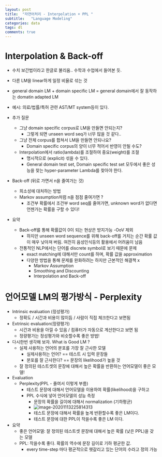 ```yaml
---
layout: post
title:  "자연어처리 - Interpolation + PPL "
subtitle:   "Language Modeling"
categories: data
tags: dl
comments: true
---
```

# Interpolation & Back-off
- 수치 보간법이라고 한글로 불리움.. 수학과 수업에서 들어본 듯.
- 다른 LM을 linear하게 일정 비율로 섞는 것
- general domain LM + domain specific LM = general domain에서 잘 동작하는 domatin adapted LM
- 예시: 의료/법률/특허 관련 AST/MT  system등이 있다.
- 추가 질문
  - 그냥 domain specific corpus로 LM을 만들면 안되는지?
    - 그렇게 되면 unseen word seq가 너무 많을 것 같다..
  - 그냥 전체 corpus를 합쳐서 LM을 만들면 안되나요?
    - Domain specific corpus의 양이 너무 적어서 반영이 안될 수도?
  - Interpolation에서 ratio(lambda)를 조절하여 중요(weight)를 조절
    - 명시적으로 (explicit) 섞을 수 있다.
    - General domain test set, Domain specific test set 모두에서 좋은 성능을 찾는 hyper-parameter Lambda를 찾아야 한다.
- Back-off (뒤로 가면서 n을 줄여가는 것)
  - 희소성에 대처하는 방법
  - Markov assumption처럼 n을 점점 줄여가면 ?
    - 조건부 확률에서 조건부 word seq를 줄여가면, unknown word가 없다면 언젠가는 확률을 구할 수 있다!

- 요약
  - Back-off를 통해 확률값이 0이 되는 현상은 방지가능 -OoV 제외
    - 하지만 unseen word sequence를 위해 back-off를 거치는 순간 확률 값이 매우 낮아져 버림. 여전히 음성인식등의 활용에서 어려움이 남음
  - 전통적인 NLP에서는 단어를 discrete symbol로 보기 때문에 문제
    - exact matching에 대해서만 count를 하며, 확률 값을 approximation
    - 다양한 방법을 통해 문제를 완화하려는 하지만 근본적인 해결책 x
      - Markov Assumption
      - Smoothing and Discounting
      - Interpolation and Back-off

# 언어모델 LM의 평가방식 - Perplexity

- Intrinsic evaluation (정성평가)
  - 정확도 / 시간과 비용이 많이듬 / 사람이 직접 체크한다고 보면됨
- Extrinsic evaluation(정량평가)
  - 시간과 비용을 아낄 수 있음 / 컴퓨터가 자동으로 계산한다고 보면 됨
  - 정량평가는 정성평가와 비슷할수록 좋은 방법!
- 다시한번 생각해 보자. What is Good LM ?
  - 실제 사용하는 언어의 분포를 가장 잘 근사한 모델
    - 실제사용하는 언어? == 테스트 시 입력 문장들
    - 분포를 잘 근사한다? == 문장의 likelihood가 높을 것
  - 잘 정의된 테스트셋의 문장에 대해서 높은 확률을 반환하는 언어모델이 좋은 모델!
- Evaluation 
  - Perplexity(PPL - 줄여서 이렇게 부름)
    - 테스트 문장에 대해서 언어모델을 이용하여 확률(likelihood)을 구하고
    - PPL 수식에 넣어 언어모델의 성능 측정
      - 문장의 확률을 길이에 대해서 normalization (기하평균)
      - ![image-20201113225814313](/Users/tkim29/github_blog/shoman2.github.io/assets/img/image-20201113225814313.png)
      - 테스트 문장에 대해서 확률을 높게 반환할수록 좋은 LM이다.
      - 테스트 문장에 대한 PPL이 작을수록 좋은 LM 이다.
- 요약
  - 좋은 언어모델: 잘 정의된 테스트셋 문장에 대해서 높은 확률 (낮은 PPL)을 갖는 모델
  - PPL: 작을수록 좋다. 확률의 역수에 문장 길이로 기하 평균한 값. 
    - every time-step 마다 평균적으로 헷갈리고 있는 단어의 수라고 정의 가능

